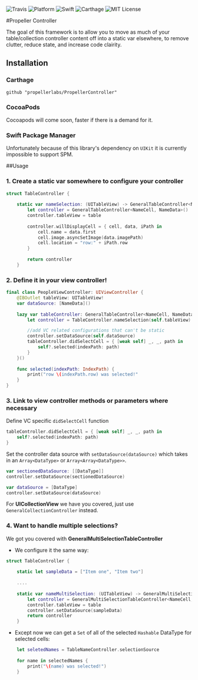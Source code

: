 ![Travis](https://api.travis-ci.org/propellerlabs/PropellerController.svg?branch=master)
![Platform](https://img.shields.io/badge/platform-ios-lightgrey.svg)
![Swift](https://img.shields.io/badge/language-swift-orange.svg)
![Carthage](https://img.shields.io/badge/Carthage-compatible-4BC51D.svg?style=flat)
![MIT License](https://img.shields.io/badge/license-MIT-000000.svg)

#Propeller Controller


The goal of this framework is to allow you to move as much of your table/collection controller content off into a static var elsewhere, to remove clutter, reduce state, and increase code clairity.


## Installation


### Carthage

```
github "propellerlabs/PropellerController"
```

### CocoaPods

Cocoapods will come soon, faster if there is a demand for it.

### Swift Package Manager 

Unfortunately because of this library's dependency on `UIKit` it is currently impossible to support SPM.


##Usage


### 1. Create a static var somewhere to configure your controller
```Swift
struct TableController {
    
    static var nameSelection: (UITableView) -> GeneralTableController<NameCell, NameData> = { table in
        let controller = GeneralTableController<NameCell, NameData>()
        controller.tableView = table
       
        controller.willDisplayCell = { cell, data, iPath in
            cell.name = data.first
            cell.image.asyncSetImage(data.imagePath)
            cell.location = "row:" + iPath.row
        }
        
        return controller
    }
```
### 2. Define it in your view controller!

```Swift
final class PeopleViewController: UIViewController {
    @IBOutlet tableView: UITableView!
    var dataSource: [NameData]()
    
    lazy var tableController: GeneralTableController<NameCell, NameData> = {
        let controller = TableController.nameSelection(self.tableView)

        //add VC related configurations that can't be static
        controller.setDataSource(self.dataSource)
        tableController.didSelectCell = { [weak self] _, _, path in 
            self?.selected(indexPath: path)
        }
    }()
    
    func selected(indexPath: IndexPath) {
        print("row \(indexPath.row) was selected!"
    }
}
```
### 3. Link to view controller methods or parameters where necessary

Define VC specific `didSelectCell` function
```Swift
tableController.didSelectCell = { [weak self] _, _, path in 
    self?.selected(indexPath: path)
}
```
Set the controller data source with `setDataSource(dataSource)` which takes in an `Array<DataType>` or `Array<Array<DataType>>`.

```Swift
var sectionedDataSource: [[DataType]]
controller.setDataSource(sectionedDataSource)

var dataSource = [DataType]
controller.setDataSource(dataSource)
```


For **UICollectionView** we have you covered, just use `GeneralCollectionController` instead.


### 4. Want to handle multiple selections? 

We got you covered with **GeneralMultiSelectionTableController**

- We configure it the same way:
```Swift
struct TableController {
    
    static let sampleData = ["Item one", "Item two"]
    
    ....
    
    static var nameMultiSelection: (UITableView) -> GeneralMultiSelectionTableController<NameCell, String> = { table in
        let controller = GeneralMultiSelectionTableController<NameCell, String>()
        controller.tableView = table
        controller.setDataSource(sampleData)
        return controller
    }
```
- Except now we can get a `Set` of all of the selected `Hashable` DataType for selected cells:
```Swift
    let seletedNames = TableNameController.selectionSource
    
    for name in selectedNames {
        print("\(name) was selected!")
    }
```

